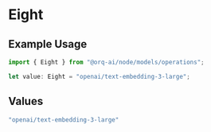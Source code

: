# Eight

## Example Usage

```typescript
import { Eight } from "@orq-ai/node/models/operations";

let value: Eight = "openai/text-embedding-3-large";
```

## Values

```typescript
"openai/text-embedding-3-large"
```